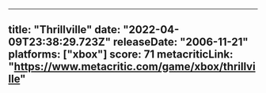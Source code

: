 
---
title: "Thrillville"
date: "2022-04-09T23:38:29.723Z"
releaseDate: "2006-11-21"
platforms: ["xbox"]
score: 71
metacriticLink: "https://www.metacritic.com/game/xbox/thrillville"
---
